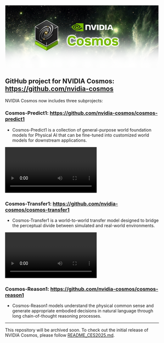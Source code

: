 <p align="center">
    <img src="assets/nvidia-cosmos-header.png" alt="NVIDIA Cosmos Header">
</p>

## GitHub project for NVIDIA Cosmos: https://github.com/nvidia-cosmos

NVIDIA Cosmos now includes three subprojects:

### Cosmos-Predict1: https://github.com/nvidia-cosmos/cosmos-predict1
- Cosmos-Predict1 is a collection of general-purpose world foundation models for Physical AI that can be fine-tuned into customized world models for downstream applications.

<video src="https://github.com/user-attachments/assets/2ee7386b-8808-4db2-b38a-87ab679339f9">
  Your browser does not support the video tag.
</video>

### Cosmos-Transfer1: https://github.com/nvidia-cosmos/cosmos-transfer1
- Cosmos-Transfer1 is a world-to-world transfer model designed to bridge the perceptual divide between simulated and real-world environments.

<video src="https://github.com/user-attachments/assets/cf10262d-e8db-4996-813d-914332f3e00e">
  Your browser does not support the video tag.
</video>

### Cosmos-Reason1: https://github.com/nvidia-cosmos/cosmos-reason1
- Cosmos-Reason1 models understand the physical common sense and generate appropriate embodied decisions in natural language through long chain-of-thought reasoning processes.

-----------------------------------------------------------

This repository will be archived soon. To check out the initial release of NVIDIA Cosmos, please follow [README_CES2025.md](README_CES2025.md).
